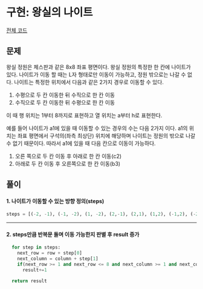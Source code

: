 # 구현: 왕실의 나이트

[전체 코드](./왕실의나이트.py)

## 문제

왕실 정원은 체스판과 같은 8x8 좌표 평면이다. 왕실 정원의 특정한 한 칸에 나이트가 있다. 나이트가 이동 할 때는 L자 형태로만 이동이 가능하고, 정원 밖으로는 나갈 수 없다. 나이트는 특정한 위치에서 다음과 같은 2가지 경우로 이동할 수 있다.

1. 수평으로 두 칸 이동한 뒤 수직으로 한 칸 이동
2. 수직으로 두 칸 이동한 뒤 수평으로 한 칸 이동

이 때 행 위치는 1부터 8까지로 표현하고 열 위치는 a부터 h로 표현한다.

예를 들어 나이트가 a1에 있을 때 이동할 수 있는 경우의 수는 다음 2가지 이다. a1의 위치는 좌표 평면에서 구석의(좌측 최상단) 위치에 해당하며 나이트는 정원의 밖으로 나갈 수 없기 때문이다. 따라서 a1에 있을 때 다음 칸으로 이동이 가능하다.

1. 오른 쪽으로 두 칸 이동 후 아래로 한 칸 이동(c2)
2. 아래로 두 칸 이동 후 오른쪽으로 한 칸 이동(b3)

## 풀이

#### 1. 나이트가 이동할 수 있는 방향 정의(steps)

```py
steps = [(-2, -1), (-1, -2), (1, -2), (2,-1), (2,1), (1,2), (-1,2), (-2,1)]
```

---

#### 2. steps만큼 반복문 돌며 이동 가능한지 판별 후 result 증가

```py
  for step in steps:
    next_row = row + step[0]
    next_column = column + step[1]
    if(next_row >= 1 and next_row <= 8 and next_column >= 1 and next_column <= 8):
      result+=1

  return result
```
